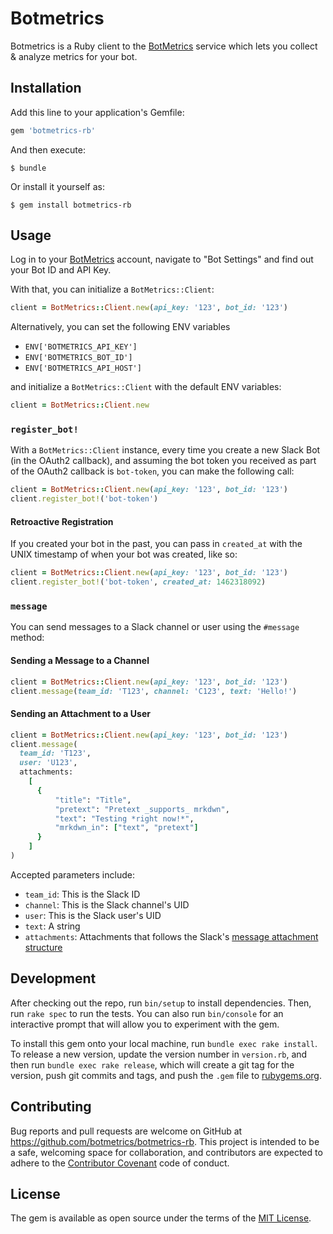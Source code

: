 # Botmetrics

Botmetrics is a Ruby client to the
[BotMetrics](https://getbotmetrics.com) service which lets you collect
&amp; analyze metrics for your bot.

## Installation

Add this line to your application's Gemfile:

```ruby
gem 'botmetrics-rb'
```

And then execute:

    $ bundle

Or install it yourself as:

    $ gem install botmetrics-rb

## Usage

Log in to your [BotMetrics](https://getbotmetrics.com) account, navigate
to "Bot Settings" and find out your Bot ID and API Key.

With that, you can initialize a `BotMetrics::Client`:

```ruby
client = BotMetrics::Client.new(api_key: '123', bot_id: '123')
```

Alternatively, you can set the following ENV variables

- `ENV['BOTMETRICS_API_KEY']`
- `ENV['BOTMETRICS_BOT_ID']`
- `ENV['BOTMETRICS_API_HOST']`

and initialize a `BotMetrics::Client` with the default ENV variables:

```ruby
client = BotMetrics::Client.new
```

### `register_bot!`

With a `BotMetrics::Client` instance,
every time you create a new Slack Bot (in the OAuth2 callback),
and assuming the bot token you received as part of the OAuth2 callback is `bot-token`,
you can make the following call:

```ruby
client = BotMetrics::Client.new(api_key: '123', bot_id: '123')
client.register_bot!('bot-token')
```

#### Retroactive Registration

If you created your bot in the past, you can pass in `created_at` with
the UNIX timestamp of when your bot was created, like so:

```ruby
client = BotMetrics::Client.new(api_key: '123', bot_id: '123')
client.register_bot!('bot-token', created_at: 1462318092)
```

### `message`

You can send messages to a Slack channel or user using the `#message` method:

#### Sending a Message to a Channel

```ruby
client = BotMetrics::Client.new(api_key: '123', bot_id: '123')
client.message(team_id: 'T123', channel: 'C123', text: 'Hello!')
```

#### Sending an Attachment to a User

```ruby
client = BotMetrics::Client.new(api_key: '123', bot_id: '123')
client.message(
  team_id: 'T123',
  user: 'U123',
  attachments:
    [
      {
          "title": "Title",
          "pretext": "Pretext _supports_ mrkdwn",
          "text": "Testing *right now!*",
          "mrkdwn_in": ["text", "pretext"]
      }
    ]
)
```

Accepted parameters include:

- `team_id`: This is the Slack ID
- `channel`: This is the Slack channel's UID
- `user`: This is the Slack user's UID
- `text`: A string
- `attachments`: Attachments that follows the Slack's [message attachment structure](https://api.slack.com/docs/attachments)

## Development

After checking out the repo, run `bin/setup` to install dependencies. Then, run `rake spec` to run the tests. You can also run `bin/console` for an interactive prompt that will allow you to experiment with the gem.

To install this gem onto your local machine, run `bundle exec rake install`. To release a new version, update the version number in `version.rb`, and then run `bundle exec rake release`, which will create a git tag for the version, push git commits and tags, and push the `.gem` file to [rubygems.org](https://rubygems.org).

## Contributing

Bug reports and pull requests are welcome on GitHub at https://github.com/botmetrics/botmetrics-rb. This project is intended to be a safe, welcoming space for collaboration, and contributors are expected to adhere to the [Contributor Covenant](http://contributor-covenant.org) code of conduct.


## License

The gem is available as open source under the terms of the [MIT License](http://opensource.org/licenses/MIT).
